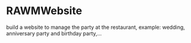 # RAWMWebsite
build a website to manage the party at the restaurant, example: wedding, anniversary party and birthday party,...
